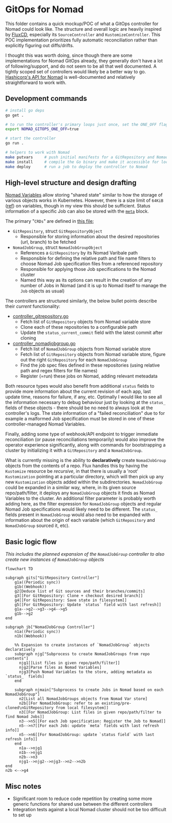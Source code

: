 # GitOps for Nomad

This folder contains a quick mockup/POC of what a GitOps controller for Nomad could look like. The structure and overall logic are heavily inspired by [FluxCD](https://fluxcd.io/), especially its `SourceController` and `KustomizeController`. This POC implementation prioritizes fully automatic reconciliation rather than explicitly figuring out diffs/drifts.

I thought this was worth doing, since though there are some implementations for Nomad GitOps already, they generally don't have a lot of following/support, and do not seem to be all that well documented. A tightly scoped set of controllers would likely be a better way to go. [Hashicorp's API for Nomad](https://pkg.go.dev/github.com/hashicorp/nomad/api) is well-documented and relatively straightforward to work with.

## Development commands

```bash
# install go deps
go get .

# to run the controller's primary loops just once, set the ONE_OFF flag as follows
export NOMAD_GITOPS_ONE_OFF=true

# start the controller
go run .

# helpers to work with Nomad
make putvars     # push initial manifests for a GitRepository and NomadJobGroup
make install     # compile the Go binary and make it accessible for local Nomad cluster
make deploy      # run a job to deploy the controller to Nomad
```

## High-level structure and design drafting

[Nomad Variables](https://developer.hashicorp.com/nomad/tutorials/variables/variables-create) allow storing "shared state" similar to how the storage of various objects works in Kubernetes. However, there is a size limit of `64KiB` ([ref](https://developer.hashicorp.com/nomad/api-docs/variables/variables)) on variables, though in my view this should be sufficient. Status information of a specific Job can also be stored with the [`meta`](https://developer.hashicorp.com/nomad/docs/job-specification/meta) block.

The primary "`CRDs`" are defined in [this file](./data_structures.go);

- `GitRepository`, struct `GitRepositoryObject`
  - Responsible for storing information about the desired repositories (url, branch) to be fetched
- `NomadJobGroup`, struct `NomadJobGroupObject`
  - References a `GitRepository` by its Nomad Varibale path
  - Responsible for defining the relative path and file name filters to choose Nomad Job specification files from a referenced repository
  - Responsible for applying those Job specifications to the Nomad cluster
  - Named this way as its options can result in the creation of any number of Jobs in Nomad (and it is up to Nomad itself to manage the `Job` objects as usual)

The controllers are structured similarly, the below bullet points describe their *current* functionality:

- [controller_gitrepository.go](./controller_gitrepository.go)
  - Fetch list of `GitRepository` objects from Nomad variable store
  - Clone each of these repositories to a configurable path
  - Update the `status_current_commit` field with the latest commit after cloning
- [controller_nomadjobgroup.go](./controller_nomadjobgroup.go)
  - Fetch list of `NomadJobGroup` objects from Nomad variable store
  - Fetch list of `GitRepository` objects from Nomad variable store, figure out the right `GitRepository` for each `NomadJobGroup`
  - Find the job spec files defined in these repositories (using relative path and regex filters for file names)
  - Register (=run) these jobs on Nomad, adding relevant meteadata

Both resource types would also benefit from additional `status` fields to provide more information about the current revision of each app, last update time, reasons for failure, if any, etc. Optimally I would like to see all the information necessary to debug behaviour just by looking at the `status_` fields of these objects - there should be no need to always look at the controller's logs. The state information of a "failed reconciliation" due to for example a malformed Job specification must be stored in one of these controller-managed Nomad Variables.

Finally, adding some type of webhook/API endpoint to trigger immediate reconciliation (or pause reconciliations temporarily) would also improve the operator experience significantly, along with commands for bootstrapping a cluster by initializing it with a `GitRepository` and a `NomadJobGroup`.

What is currently missing is the ability to **declaratively** create `NomadJobGroup` objects from the contents of a repo. Flux handles this by having the `Kustomize` resource be *recursive*, in that there is usually a 'root' `Kustomization` pointing at a particular directory, which will then pick up any new `Kustomization` objects added within the subdirectories. `NomadJobGroup` could be expanded in a similar way, where, in its given source repo/path/filter, it deploys any `NomadJobGroup` objects it finds as Nomad Variables to the cluster. An additional filter parameter is probably worth adding here, as the filter expression for `NomadJobGroup` objects and regular Nomad Job specifications would likely need to be different. The `status_` fields present in `NomadJobGroup` would also need to be expanded with information about the origin of each variable (which `GitRepository` and `NomadJobGroup` sourced it, etc).

## Basic logic flow

*This includes the planned expansion of the `NomadJobGroup` controller to also create new instances of `NomadJobGroup` objects*

```mermaid
flowchart TD

subgraph gits["GitRepository Controller"]
    g1a((Periodic sync))
    g1b((Webhook))
    g2[Deduce list of Git sources and their branches/commits]
    g3[[For GitRepository: Clone + checkout desired branch]]
    g4[[For GitRepository: Save state in filesystem]]
    g5[[For GitRepository: Update `status` field with last refresh]]
    g1a-->g2-->g3-->g4-->g5
    g1b-->g2
end

subgraph jb["NomadJobGroup Controller"]
    n1a((Periodic sync))
    n1b((Webhook))
    
    %% Expansion to create instances of `NomadJobGroup` objects declaratively
    subgraph njg["Subprocess to create NomadJobGroups from repo contents"]
      njg1[[List files in given repo/path/filter]]
      njg2[Parse files as Nomad Variables]
      njg3[Push Nomad Variables to the store, adding metadata as `status_` fields]
    end

    subgraph njmain["Subprocess to create Jobs in Nomad based on each NomadJobGroup"]
      n2[List all NomadJobGroups objects from Nomad Var store]
      n2b[[For NomadJobGroup: refer to an existing/pre-cloned\nGitRepository from local filesystem]]
      n3[[For NomadJobGroup: List files in given repo/path/filter to find Nomad Jobs]]
      n3-->n5[[For each Job specification: Register the Job to Nomad]]
      n5-->n7[[For each Job: update `meta` fields with last refresh info]]
      n5-->n6[[For NomadJobGroup: update `status field` with last refresh info]]
    end
      n1a-->njg1
      n1b-->njg1
      n2b-->n3
      njg1-->njg2-->njg3-->n2-->n2b
end
n2b <-->g4

```

## Misc notes

- Significant room to reduce code repetition by creating some more generic functions for shared use between the different controllers
- Integration tests against a local Nomad cluster should not be too difficult to set up
